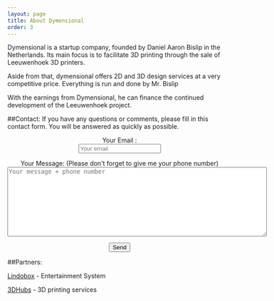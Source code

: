 ```yaml
---
layout: page
title: About Dymensional
order: 3
---
```


Dymensional is a startup company, founded by Daniel Aaron Bislip in the Netherlands. Its main focus is to facilitate 3D printing through the sale of Leeuwenhoek 3D printers.

Aside from that, dymensional offers 2D and 3D design services at a very competitive price. Everything is run and done by Mr. Bislip
 
With the earnings from Dymensional, he can finance the continued development of the Leeuwenhoek project.

##Contact:
If you have any questions or comments, please fill in this contact form. You will be answered as quickly as possible.
<div align="center">
<form method="POST" action="//formspree.io/info@dymensional.nl">
				<p>Your Email :<br>
              <input type="email" name="_replyto" placeholder="Your email"></p>
              <p>Your Message: (Please don't forget to give me your phone number)<br>
              <textarea rows="10" cols="70" name="message" placeholder="Your message + phone number"></textarea></p>
              <input type="text" name="_gotcha" style="display:none">
              <button type="submit">Send</button>
</form>
</div>

##Partners:

[Lindobox](http://www.lindobox.com) - Entertainment System

[3DHubs](https://www.3dhubs.com/den-haag/hubs/dymensional) - 3D printing services